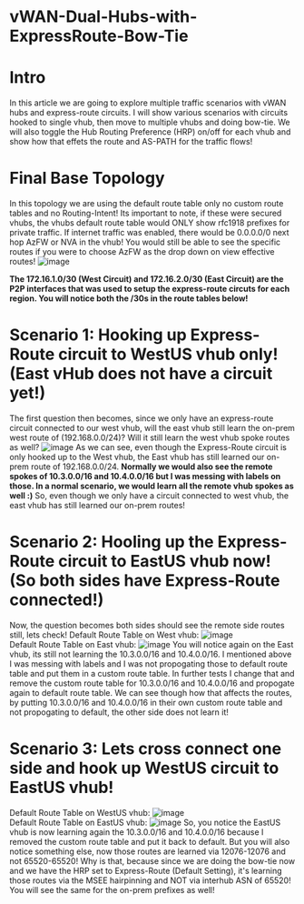 # vWAN-Dual-Hubs-with-ExpressRoute-Bow-Tie

# Intro
In this article we are going to explore multiple traffic scenarios with vWAN hubs and express-route circuits. I will show various scenarios with circuits hooked to single vhub, then move to multiple vhubs and doing bow-tie. We will also toggle the Hub Routing Preference (HRP) on/off for each vhub and show how that effets the route and AS-PATH for the traffic flows! 

# Final Base Topology
In this topology we are using the default route table only no custom route tables and no Routing-Intent! Its important to note, if these were secured vhubs, the vhubs default route table would ONLY show rfc1918 prefixes for private traffic. If internet traffic was enabled, there would be 0.0.0.0/0 next hop AzFW or NVA in the vhub! You would still be able to see the specific routes if you were to choose AzFW as the drop down on view effective routes!
![image](https://github.com/user-attachments/assets/d5787596-56f7-4d30-83f2-6e6c2ee283fd)

**The 172.16.1.0/30 (West Circuit) and 172.16.2.0/30 (East Circuit) are the P2P interfaces that was used to setup the express-route circuts for each region. You will notice both the /30s in the route tables below!** 

# Scenario 1: Hooking up Express-Route circuit to WestUS vhub only! (East vHub does not have a circuit yet!)
The first question then becomes, since we only have an express-route circuit connected to our west vhub, will the east vhub still learn the on-prem west route of (192.168.0.0/24)? Will it still learn the west vhub spoke routes as well?
![image](https://github.com/user-attachments/assets/dfb2f776-be51-4b48-90b8-f38946cf7d01)
As we can see, even though the Express-Route circuit is only hooked up to the West vhub, the East vhub has still learned our on-prem route of 192.168.0.0/24. **Normally we would also see the remote spokes of 10.3.0.0/16 and 10.4.0.0/16 but I was messing with labels on those. In a normal scenario, we would learn all the remote vhub spokes as well :)** So, even though we only have a circuit connected to west vhub, the east vhub has still learned our on-prem routes!

# Scenario 2: Hooling up the Express-Route circuit to EastUS vhub now! (So both sides have Express-Route connected!)
Now, the question becomes both sides should see the remote side routes still, lets check!
Default Route Table on West vhub:
![image](https://github.com/user-attachments/assets/95fd2945-dfba-4722-b186-e940b3f53e58)
<br>
Default Route Table on East vhub:
![image](https://github.com/user-attachments/assets/e326bc31-8599-4d29-8032-335bc1519fc5)
You will notice again on the East vhub, its still not learning the 10.3.0.0/16 and 10.4.0.0/16. I mentioned above I was messing with labels and I was not propogating those to default route table and put them in a custom route table. In further tests I change that and remove the custom route table for 10.3.0.0/16 and 10.4.0.0/16 and propogate again to default route table. We can see though how that affects the routes, by putting 10.3.0.0/16 and 10.4.0.0/16 in their own custom route table and not propogating to default, the other side does not learn it!

# Scenario 3: Lets cross connect one side and hook up WestUS circuit to EastUS vhub!
Default Route Table on WestUS vhub:
![image](https://github.com/user-attachments/assets/c2943e77-18dd-45fb-b56e-eb4e08fc6dba)
<br>
Default Route Table on EastUS vhub:
![image](https://github.com/user-attachments/assets/924978ca-89af-4a0d-af96-8c73c7e3f168)
So, you notice the EastUS vhub is now learning again the 10.3.0.0/16 and 10.4.0.0/16 because I removed the custom route table and put it back to default. But you will also notice something else, now those routes are learned via 12076-12076 and not 65520-65520! Why is that, because since we are doing the bow-tie now and we have the HRP set to Express-Route (Default Setting), it's learning those routes via the MSEE hairpinning and NOT via interhub ASN of 65520! You will see the same for the on-prem prefixes as well! 



